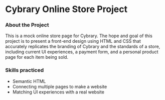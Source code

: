 # Cybrary Online Store Project

### About the Project
This is a mock online store page for Cybrary. The hope and goal of this project is to present a front-end design using HTML and CSS that accurately replicates the branding of Cybrary and the standards of a store, including current UI experiences, a payment form, and a personal product page for each item being sold.

### Skills practiced
- Semantic HTML
- Connecting multiple pages to make a website
- Matching UI experiences with a real website